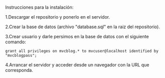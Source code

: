 Instrucciones para la instalación:

1.Descargar el repositorio y ponerlo en el servidor.

2.Crear la base de datos (archivo "database.sql" en la raiz del repositorio).

3.Crear usuario y darle persimos en la base de datos con el siguiente comando:

	grant all privileges on mvcblog.* to mvcuser@localhost identified by "mvcblogpass";
	
4.Arrancar el servidor y acceder desde un navegador con la URL que corresponda.